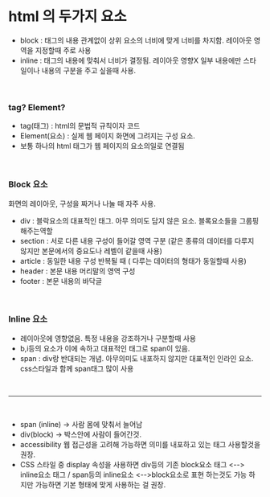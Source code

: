 # html 의 두가지 요소
- block : 태그의 내용 관계없이 상위 요소의 너비에 맞게 너비를 차지함. 레이아웃 영역을 지정할때 주로 사용
- inline : 태그의 내용에 맞춰서 너비가 결정됨. 레이아웃 영향X 일부 내용에만 스타일이나 내용의 구분을 주고 싶을때 사용.

<br/>

### tag? Element?
- tag(태그) : html의 문법적 규칙이자 코드
- Element(요소) : 실제 웹 페이지 화면에 그려지는 구성 요소.
- 보통 하나의 html 태그가 웹 페이지의 요소의일로 연결됨

<br/>

### Block 요소
화면의 레이아웃, 구성을 짜거나 나눌 때 자주 사용.
- div : 블락요소의 대표적인 태그. 아무 의미도 담지 않은 요소. 블록요소들을 그룹핑해주는역할
- section : 서로 다른 내용 구성이 들어갈 영역 구분 (같은 종류의 데이터를 다루지 않지만 본문에서의 중요도나 레벨이 같을때 사용)
- article : 동일한 내용 구성 반복될 때 ( 다루는 데이터의 형태가 동일할때 사용)
- header : 본문 내용 머리말의 영역 구성
- footer : 본문 내용의 바닥글

<br/>

### Inline 요소
-  레이아웃에 영향없음. 특정 내용을 강조하거나 구분할때 사용
- b,i등의 요소가 이에 속하고 대표적인 태그로 span이 있음.
- span : div랑 반대되는 개념. 아무의미도 내포하지 않지만 대표적인 인라인 요소. css스타일과 함께 span태그 많이 사용

<br/>
<hr/>
<br/>

* span (inline) -> 사람 몸에 맞춰서 늘어남<br/>
* div(block) -> 박스안에 사람이 들어간것.<br/> 
* accessibility 웹 접근성을 고려해 가능하면 의미를 내포하고 있는 태그 사용할것을 권장.<br/>
* CSS 스타일 중 display 속성을 사용하면 div등의 기존 block요소 태그 <--> inline요소 태그 / span등의 inline요소 <-->block요소로 표현 하는것도 가능
하지만 가능하면 기본 형태에 맞게 사용하는 걸 권장.
